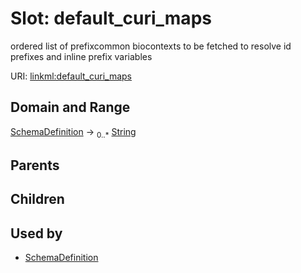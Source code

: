 
# Slot: default_curi_maps


ordered list of prefixcommon biocontexts to be fetched to resolve id prefixes and inline prefix variables

URI: [linkml:default_curi_maps](https://w3id.org/linkml/default_curi_maps)


## Domain and Range

[SchemaDefinition](SchemaDefinition.md) ->  <sub>0..*</sub> [String](String.md)

## Parents


## Children


## Used by

 * [SchemaDefinition](SchemaDefinition.md)
